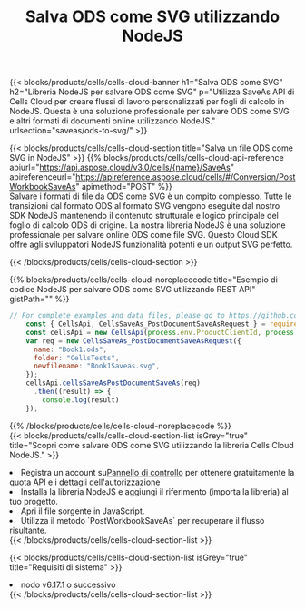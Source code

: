 ﻿---
title:  Salva ODS come SVG utilizzando NodeJS
description:  Utilizzando Aspose.Cells Cloud SDK per NodeJS per salvare il file in formato ODS come file in formato SVG.
kwords: Excel, Save ODS as SVG, REST, NodeJS
howto: How to save ODS as SVG using Aspose.Cells Cloud NodeJS library.
---
{{< blocks/products/cells/cells-cloud-banner h1="Salva ODS come SVG" h2="Libreria NodeJS per salvare ODS come SVG" p="Utilizza SaveAs API di Cells Cloud per creare flussi di lavoro personalizzati per fogli di calcolo in NodeJS. Questa è una soluzione professionale per salvare ODS come SVG e altri formati di documenti online utilizzando NodeJS." urlsection="saveas/ods-to-svg/" >}}

{{< blocks/products/cells/cells-cloud-section title="Salva un file ODS come SVG in NodeJS" >}}
{{% blocks/products/cells/cells-cloud-api-reference apiurl="https://api.aspose.cloud/v3.0/cells/{name}/SaveAs" apireferenceurl="https://apireference.aspose.cloud/cells/#/Conversion/PostWorkbookSaveAs" apimethod="POST" %}}
<br/>
Salvare i formati di file da ODS come SVG è un compito complesso. Tutte le transizioni dal formato ODS al formato SVG vengono eseguite dal nostro SDK NodeJS mantenendo il contenuto strutturale e logico principale del foglio di calcolo ODS di origine. La nostra libreria NodeJS è una soluzione professionale per salvare online ODS come file SVG. Questo Cloud SDK offre agli sviluppatori NodeJS funzionalità potenti e un output SVG perfetto.

{{< /blocks/products/cells/cells-cloud-section >}}

{{% blocks/products/cells/cells-cloud-noreplacecode title="Esempio di codice NodeJS per salvare ODS come SVG utilizzando REST API" gistPath="" %}}
  
```js
// For complete examples and data files, please go to https://github.com/aspose-cells-cloud/aspose-cells-cloud-node/
    const { CellsApi, CellsSaveAs_PostDocumentSaveAsRequest } = require("asposecellscloud");
    const cellsApi = new CellsApi(process.env.ProductClientId, process.env.ProductClientSecret);
    var req = new CellsSaveAs_PostDocumentSaveAsRequest({
      name: "Book1.ods",
      folder: "CellsTests",
      newfilename: "Book1Saveas.svg",
    });
    cellsApi.cellsSaveAsPostDocumentSaveAs(req)
      .then((result) => {
        console.log(result)
    });
```
  
{{% /blocks/products/cells/cells-cloud-noreplacecode %}}
<br/>
{{< blocks/products/cells/cells-cloud-section-list isGrey="true" title="Scopri come salvare ODS come SVG utilizzando la libreria Cells Cloud NodeJS." >}}
<li> Registra un account su<a href="https://dashboard.aspose.cloud/">Pannello di controllo</a> per ottenere gratuitamente la quota API e i dettagli dell'autorizzazione</li>
<li>Installa la libreria NodeJS e aggiungi il riferimento (importa la libreria) al tuo progetto.</li>
<li>Apri il file sorgente in JavaScript.</li>
<li>Utilizza il metodo `PostWorkbookSaveAs` per recuperare il flusso risultante.</li>
{{< /blocks/products/cells/cells-cloud-section-list >}}

{{< blocks/products/cells/cells-cloud-section-list isGrey="true" title="Requisiti di sistema" >}}
<li>nodo v6.17.1 o successivo</li>
{{< /blocks/products/cells/cells-cloud-section-list >}}
